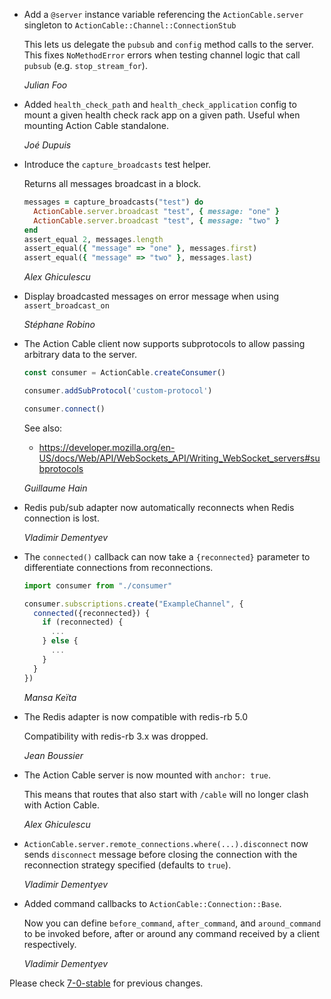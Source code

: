 *   Add a `@server` instance variable referencing the `ActionCable.server`
    singleton to `ActionCable::Channel::ConnectionStub`

    This lets us delegate the `pubsub` and `config` method calls
    to the server. This fixes `NoMethodError` errors when testing
    channel logic that call `pubsub` (e.g. `stop_stream_for`).

    *Julian Foo*

*   Added `health_check_path` and `health_check_application` config to
    mount a given health check rack app on a given path.
    Useful when mounting Action Cable standalone.

    *Joé Dupuis*

*   Introduce the `capture_broadcasts` test helper.

    Returns all messages broadcast in a block.

    ```ruby
    messages = capture_broadcasts("test") do
      ActionCable.server.broadcast "test", { message: "one" }
      ActionCable.server.broadcast "test", { message: "two" }
    end
    assert_equal 2, messages.length
    assert_equal({ "message" => "one" }, messages.first)
    assert_equal({ "message" => "two" }, messages.last)
    ```

    *Alex Ghiculescu*

*   Display broadcasted messages on error message when using `assert_broadcast_on`

    *Stéphane Robino*

*   The Action Cable client now supports subprotocols to allow passing arbitrary data
    to the server.

    ```js
    const consumer = ActionCable.createConsumer()

    consumer.addSubProtocol('custom-protocol')

    consumer.connect()
    ```

    See also:

    * https://developer.mozilla.org/en-US/docs/Web/API/WebSockets_API/Writing_WebSocket_servers#subprotocols

    *Guillaume Hain*

*   Redis pub/sub adapter now automatically reconnects when Redis connection is lost.

    *Vladimir Dementyev*

*   The `connected()` callback can now take a `{reconnected}` parameter to differentiate
    connections from reconnections.

    ```js
    import consumer from "./consumer"

    consumer.subscriptions.create("ExampleChannel", {
      connected({reconnected}) {
        if (reconnected) {
          ...
        } else {
          ...
        }
      }
    })
    ```

    *Mansa Keïta*

*   The Redis adapter is now compatible with redis-rb 5.0

    Compatibility with redis-rb 3.x was dropped.

    *Jean Boussier*

*   The Action Cable server is now mounted with `anchor: true`.

    This means that routes that also start with `/cable` will no longer clash with Action Cable.

    *Alex Ghiculescu*

*   `ActionCable.server.remote_connections.where(...).disconnect` now sends `disconnect` message
    before closing the connection with the reconnection strategy specified (defaults to `true`).

    *Vladimir Dementyev*

*   Added command callbacks to `ActionCable::Connection::Base`.

    Now you can define `before_command`, `after_command`, and `around_command` to be invoked before, after or around any command received by a client respectively.

    *Vladimir Dementyev*

Please check [7-0-stable](https://github.com/rails/rails/blob/7-0-stable/actioncable/CHANGELOG.md) for previous changes.
